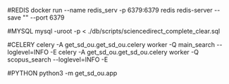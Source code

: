 #REDIS
docker run --name redis_serv -p 6379:6379 redis redis-server --save "" --port 6379

#MYSQL
mysql -uroot -p < ./db/scripts/sciencedirect_complete_clear.sql 

#CELERY
celery -A get_sd_ou.get_sd_ou.celery worker -Q main_search --loglevel=INFO -E
celery -A get_sd_ou.get_sd_ou.celery worker -Q scopus_search --loglevel=INFO -E

#PYTHON
python3 -m get_sd_ou.app